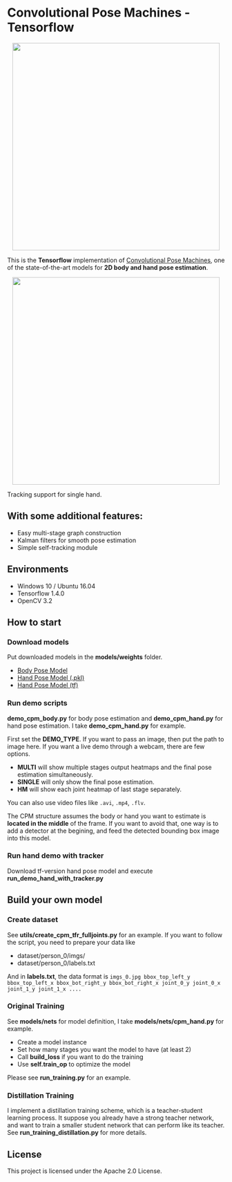 # Convolutional Pose Machines - Tensorflow

<p align="center">
    <img src="https://github.com/timctho/ConvolutionalPoseMachines-Tensorflow/raw/master/cpm_hand.gif", width="480">
</p>

This is the **Tensorflow** implementation of [Convolutional Pose Machines](https://github.com/shihenw/convolutional-pose-machines-release), one of the state-of-the-art models for **2D body and hand pose estimation**.

<p align="center">
    <img src="https://github.com/timctho/ConvolutionalPoseMachines-Tensorflow/raw/master/cpm_hand_with_tracker.gif", width="480">
</p>

Tracking support for single hand.

## With some additional features:
 - Easy multi-stage graph construction
 - Kalman filters for smooth pose estimation
 - Simple self-tracking module

## Environments
 - Windows 10 / Ubuntu 16.04
 - Tensorflow 1.4.0
 - OpenCV 3.2

## How to start
### Download models
Put downloaded models in the **models/weights** folder.
 - [Body Pose Model](https://drive.google.com/open?id=0Bx1hAYkcBwqnX01MN3hoUk1kUjA)
 - [Hand Pose Model (.pkl)](https://drive.google.com/open?id=0Bx1hAYkcBwqnSU9lSm5Ya3B1VTg)
 - [Hand Pose Model (tf)](https://drive.google.com/open?id=1gOwBY5puCusYPCQaPcEUMmQtPnGHCPyl)

### Run demo scripts
**demo_cpm_body.py** for body pose estimation and **demo_cpm_hand.py** for hand pose estimation. 
I take **demo_cpm_hand.py** for example.

First set the **DEMO_TYPE**. If you want to pass an image, then put the path to image here. 
If you want a live demo through a webcam, there are few options. 
 - **MULTI** will show multiple stages output heatmaps and the final pose estimation simultaneously. 
 - **SINGLE** will only show the final pose estimation. 
 - **HM** will show each joint heatmap of last stage separately.

You can also use video files like `.avi`, `.mp4`, `.flv`.

The CPM structure assumes the body or hand you want to estimate is **located in the middle** of the frame.
If you want to avoid that, one way is to add a detector at the begining, and feed the detected bounding box image into this model.

### Run hand demo with tracker
Download tf-version hand pose model and execute **run_demo_hand_with_tracker.py**

## Build your own model
### Create dataset
See **utils/create_cpm_tfr_fulljoints.py** for an example.
If you want to follow the script, you need to prepare your data like
 - dataset/person_0/imgs/
 - dataset/person_0/labels.txt

And in **labels.txt**, the data format is
`imgs_0.jpg bbox_top_left_y bbox_top_left_x bbox_bot_right_y bbox_bot_right_x joint_0_y joint_0_x joint_1_y joint_1_x ....`

### Original Training
See **models/nets** for model definition, I take **models/nets/cpm_hand.py** for example.
 - Create a model instance
 - Set how many stages you want the model to have (at least 2)
 - Call **build_loss** if you want to do the training
 - Use **self.train_op** to optimize the model

Please see **run_training.py** for an example.

### Distillation Training
I implement a distillation training scheme, which is a teacher-student learning process.
It suppose you already have a strong teacher network, and want to train a smaller student network that can perform like its teacher.
See **run_training_distillation.py** for more details.

## License

This project is licensed under the Apache 2.0 License.
